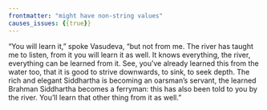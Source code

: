 ```yaml
---
frontmatter: "might have non-string values"
causes_issues: {{true}}
---
```

“You will learn it,” spoke Vasudeva, “but not from me. The river has
taught me to listen, from it you will learn it as well. It knows
everything, the river, everything can be learned from it. See, you’ve
already learned this from the water too, that it is good to strive
downwards, to sink, to seek depth. The rich and elegant Siddhartha is
becoming an oarsman’s servant, the learned Brahman Siddhartha becomes a
ferryman: this has also been told to you by the river. You’ll learn
that other thing from it as well.”

